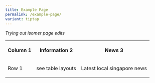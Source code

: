 ```yaml
---
title: Example Page
permalink: /example-page/
variant: tiptap
---
```

<p><em>Trying out isomer page edits</em></p><table><tbody><tr><th rowspan="1" colspan="1"><p>Column 1</p></th><th rowspan="1" colspan="1"><p>Information 2</p></th><th rowspan="1" colspan="1"><p>News 3</p></th></tr><tr><td rowspan="1" colspan="1"><p>Row 1</p></td><td rowspan="1" colspan="1"><p>see table layouts</p></td><td rowspan="1" colspan="1"><p>Latest local singapore news</p></td></tr></tbody></table><p></p>
